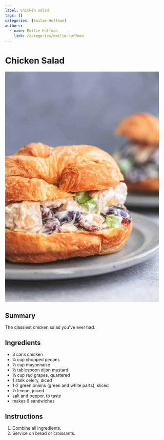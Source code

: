 ```yaml
---
label: Chicken salad
tags: []
categories: [Emilie Huffman]
authors:
  - name: Emilie Huffman
    link: /categories/emilie-huffman
---
```


# Chicken Salad
![](/static/banners/tmp/chicken-salad.jpg)

## Summary
The classiest chicken salad you've ever had.

## Ingredients
- 3 cans chicken
- ¼ cup chopped pecans
- ½ cup mayonnaise
- ½ tablespoon dijon mustard
- ½ cup red grapes, quartered
- 1 stalk celery, diced
- 1-2 green onions (green and white parts), sliced
- ½ lemon, juiced
- salt and pepper, to taste
- makes 6 sandwiches

## Instructions
1. Combine all ingredients.
2. Service on bread or croissants.
